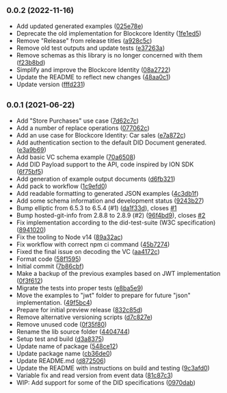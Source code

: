 ## <small>0.0.2 (2022-11-16)</small>

* Add updated generated examples ([025e78e](https://github.com/block-core/blockcore-identity/commit/025e78e))
* Deprecate the old implementation for Blockcore Identity ([1fe1ed5](https://github.com/block-core/blockcore-identity/commit/1fe1ed5))
* Remove "Release" from release titles ([a928c5c](https://github.com/block-core/blockcore-identity/commit/a928c5c))
* Remove old test outputs and update tests ([e37263a](https://github.com/block-core/blockcore-identity/commit/e37263a))
* Remove schemas as this library is no longer concerned with them ([f23b8bd](https://github.com/block-core/blockcore-identity/commit/f23b8bd))
* Simplify and improve the Blockcore Identity ([08a2722](https://github.com/block-core/blockcore-identity/commit/08a2722))
* Update the README to reflect new changes ([48aa0c1](https://github.com/block-core/blockcore-identity/commit/48aa0c1))
* Update version ([fffd231](https://github.com/block-core/blockcore-identity/commit/fffd231))



## <small>0.0.1 (2021-06-22)</small>

* Add "Store Purchases" use case ([7d62c7c](https://github.com/block-core/blockcore-identity/commit/7d62c7c))
* Add a number of replace operations ([077062c](https://github.com/block-core/blockcore-identity/commit/077062c))
* Add an use case for Blockcore Identity: Car sales ([e7a872c](https://github.com/block-core/blockcore-identity/commit/e7a872c))
* Add authentication section to the default DID Document generated. ([e3a9b69](https://github.com/block-core/blockcore-identity/commit/e3a9b69))
* Add basic VC schema example ([70a6508](https://github.com/block-core/blockcore-identity/commit/70a6508))
* Add DID Payload support to the API, code inspired by ION SDK ([6f75bf5](https://github.com/block-core/blockcore-identity/commit/6f75bf5))
* Add generation of example output documents ([d6fb321](https://github.com/block-core/blockcore-identity/commit/d6fb321))
* Add pack to workflow ([1c9efd0](https://github.com/block-core/blockcore-identity/commit/1c9efd0))
* Add readable formatting to generated JSON examples ([4c3db1f](https://github.com/block-core/blockcore-identity/commit/4c3db1f))
* Add some schema information and development status ([9243b27](https://github.com/block-core/blockcore-identity/commit/9243b27))
* Bump elliptic from 6.5.3 to 6.5.4 (#1) ([da1f33d](https://github.com/block-core/blockcore-identity/commit/da1f33d)), closes [#1](https://github.com/block-core/blockcore-identity/issues/1)
* Bump hosted-git-info from 2.8.8 to 2.8.9 (#2) ([96f4bd9](https://github.com/block-core/blockcore-identity/commit/96f4bd9)), closes [#2](https://github.com/block-core/blockcore-identity/issues/2)
* Fix implementation according to the did-test-suite (W3C specification) ([8941020](https://github.com/block-core/blockcore-identity/commit/8941020))
* Fix the tooling to Node v14 ([89a32ac](https://github.com/block-core/blockcore-identity/commit/89a32ac))
* Fix workflow with correct npm ci command ([45b7274](https://github.com/block-core/blockcore-identity/commit/45b7274))
* Fixed the final issue on decoding the VC ([aa4172c](https://github.com/block-core/blockcore-identity/commit/aa4172c))
* Format code ([58f1595](https://github.com/block-core/blockcore-identity/commit/58f1595))
* Initial commit ([7b86cbf](https://github.com/block-core/blockcore-identity/commit/7b86cbf))
* Make a backup of the previous examples based on JWT implementation ([0f3f612](https://github.com/block-core/blockcore-identity/commit/0f3f612))
* Migrate the tests into proper tests ([e8ba5e9](https://github.com/block-core/blockcore-identity/commit/e8ba5e9))
* Move the examples to "jwt" folder to prepare for future "json" implementation. ([49f5bc4](https://github.com/block-core/blockcore-identity/commit/49f5bc4))
* Prepare for initial preview release ([832c85d](https://github.com/block-core/blockcore-identity/commit/832c85d))
* Remove alternative versioning scripts ([d7c827e](https://github.com/block-core/blockcore-identity/commit/d7c827e))
* Remove unused code ([0f35f80](https://github.com/block-core/blockcore-identity/commit/0f35f80))
* Rename the lib source folder ([4404744](https://github.com/block-core/blockcore-identity/commit/4404744))
* Setup test and build ([d3a8375](https://github.com/block-core/blockcore-identity/commit/d3a8375))
* Update name of package ([548ce12](https://github.com/block-core/blockcore-identity/commit/548ce12))
* Update package name ([cb36de0](https://github.com/block-core/blockcore-identity/commit/cb36de0))
* Update README.md ([d872506](https://github.com/block-core/blockcore-identity/commit/d872506))
* Update the README with instructions on build and testing ([9c3afd0](https://github.com/block-core/blockcore-identity/commit/9c3afd0))
* Variable fix and read version from event data ([81c87c3](https://github.com/block-core/blockcore-identity/commit/81c87c3))
* WIP: Add support for some of the DID specifications ([0970dab](https://github.com/block-core/blockcore-identity/commit/0970dab))



